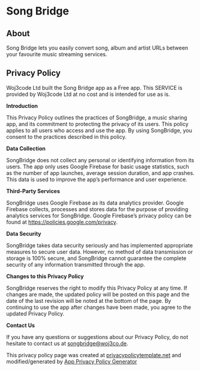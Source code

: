 # Song Bridge

## About

Song Bridge lets you easily convert song, album and artist URLs between your favourite music streaming services.

## Privacy Policy

Woj3code Ltd built the Song Bridge app as a Free app. This SERVICE is provided by Woj3code Ltd at no cost and is intended for use as is.

**Introduction**

This Privacy Policy outlines the practices of SongBridge, a music sharing app, and its commitment to protecting the privacy of its users. This policy applies to all users who access and use the app. By using SongBridge, you consent to the practices described in this policy.

**Data Collection**

SongBridge does not collect any personal or identifying information from its users. The app only uses Google Firebase for basic usage statistics, such as the number of app launches, average session duration, and app crashes. This data is used to improve the app’s performance and user experience.

**Third-Party Services**

SongBridge uses Google Firebase as its data analytics provider. Google Firebase collects, processes and stores data for the purpose of providing analytics services for SongBridge. Google Firebase’s privacy policy can be found at https://policies.google.com/privacy.

**Data Security**

SongBridge takes data security seriously and has implemented appropriate measures to secure user data. However, no method of data transmission or storage is 100% secure, and SongBridge cannot guarantee the complete security of any information transmitted through the app.

**Changes to this Privacy Policy**

SongBridge reserves the right to modify this Privacy Policy at any time. If changes are made, the updated policy will be posted on this page and the date of the last revision will be noted at the bottom of the page. By continuing to use the app after changes have been made, you agree to the updated Privacy Policy.

**Contact Us**

If you have any questions or suggestions about our Privacy Policy, do not hesitate to contact us at songbridge@woj3co.de.

This privacy policy page was created at [privacypolicytemplate.net](https://privacypolicytemplate.net) and modified/generated by [App Privacy Policy Generator](https://app-privacy-policy-generator.nisrulz.com/)
